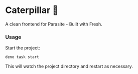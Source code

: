 # Caterpillar 🐛

A clean frontend for Parasite - Built with Fresh.

### Usage

Start the project:

```
deno task start
```

This will watch the project directory and restart as necessary.
